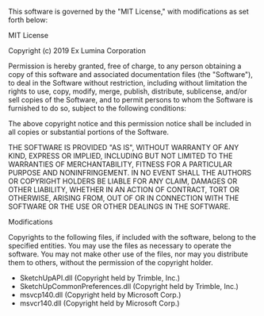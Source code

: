 This software is governed by the "MIT License," with modifications as set
forth below:

MIT License

Copyright (c) 2019 Ex Lumina Corporation

Permission is hereby granted, free of charge, to any person obtaining a copy
of this software and associated documentation files (the "Software"), to deal
in the Software without restriction, including without limitation the rights
to use, copy, modify, merge, publish, distribute, sublicense, and/or sell
copies of the Software, and to permit persons to whom the Software is
furnished to do so, subject to the following conditions:

The above copyright notice and this permission notice shall be included in all
copies or substantial portions of the Software.

THE SOFTWARE IS PROVIDED "AS IS", WITHOUT WARRANTY OF ANY KIND, EXPRESS OR
IMPLIED, INCLUDING BUT NOT LIMITED TO THE WARRANTIES OF MERCHANTABILITY,
FITNESS FOR A PARTICULAR PURPOSE AND NONINFRINGEMENT. IN NO EVENT SHALL THE
AUTHORS OR COPYRIGHT HOLDERS BE LIABLE FOR ANY CLAIM, DAMAGES OR OTHER
LIABILITY, WHETHER IN AN ACTION OF CONTRACT, TORT OR OTHERWISE, ARISING FROM,
OUT OF OR IN CONNECTION WITH THE SOFTWARE OR THE USE OR OTHER DEALINGS IN THE
SOFTWARE.

Modifications

Copyrights to the following files, if included with the software, belong to
the specified entities. You may use the files as necessary to operate the
software. You may not make other use of the files, nor may you distribute them
to others, without the permission of the copyright holder.

- SketchUpAPI.dll (Copyright held by Trimble, Inc.)
- SketchUpCommonPreferences.dll (Copyright held by Trimble, Inc.)
- msvcp140.dll (Copyright held by Microsoft Corp.)
- msvcr140.dll (Copyright held by Microsoft Corp.)

